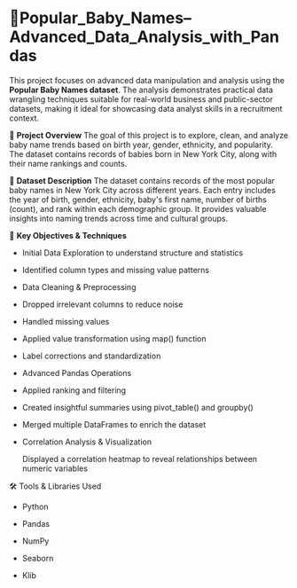  # 👶Popular_Baby_Names–Advanced_Data_Analysis_with_Pandas

This project focuses on advanced data manipulation and analysis using the **Popular Baby Names dataset**. The analysis demonstrates practical data wrangling techniques suitable for real-world business and public-sector datasets, making it ideal for showcasing data analyst skills in a recruitment context.

📌 **Project Overview**
The goal of this project is to explore, clean, and analyze baby name trends based on birth year, gender, ethnicity, and popularity. The dataset contains records of babies born in New York City, along with their name rankings and counts.

📁 **Dataset Description**
The dataset contains records of the most popular baby names in New York City across different years. Each entry includes the year of birth, gender, ethnicity, baby's first name, number of births (count), and rank within each demographic group. It provides valuable insights into naming trends across time and cultural groups.

🧠 **Key Objectives & Techniques**

- Initial Data Exploration to understand structure and statistics

- Identified column types and missing value patterns

- Data Cleaning & Preprocessing

- Dropped irrelevant columns to reduce noise

- Handled missing values

- Applied value transformation using map() function

- Label corrections and standardization

- Advanced Pandas Operations

- Applied ranking and filtering

- Created insightful summaries using pivot_table() and groupby()

- Merged multiple DataFrames to enrich the dataset

- Correlation Analysis & Visualization

  Displayed a correlation heatmap to reveal relationships between numeric variables

🛠 Tools & Libraries Used

- Python

- Pandas

- NumPy

- Seaborn

- Klib
